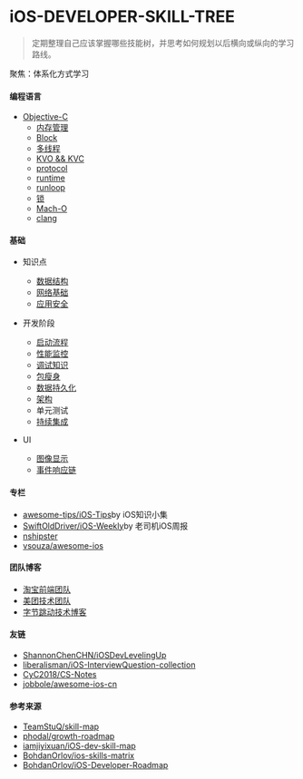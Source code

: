 # iOS-DEVELOPER-SKILL-TREE
> 定期整理自己应该掌握哪些技能树，并思考如何规划以后横向或纵向的学习路线。

聚焦：体系化方式学习

#### 编程语言
- [Objective-C](https://developer.apple.com/library/archive/documentation/General/Conceptual/DevPedia-CocoaCore/ObjectiveC.html)
  - [内存管理](memory-management.md)
  - [Block](block.md)
  - [多线程](multithreading.md)
  - [KVO && KVC](kvc-kvo.md)
  - [protocol](protocol.md)
  - [runtime](runtime.md)
  - [runloop](runloop.md)
  - [锁](lock.md)
  - [Mach-O](mach-o.md)
  - [clang](Clang.md)

#### 基础
- 知识点
  - [数据结构](data-structure.md)
  - [网络基础](network.md)
  - [应用安全](app-security.md)

- 开发阶段
  - [启动流程](start.md)
  - [性能监控](performance-monitor.md)
  - [调试知识](debug.md)
  - [包瘦身](package-slimming.md)
  - [数据持久化](cache.md)
  - [架构]()
  - 单元测试
  - [持续集成](Continuous-integration.md)

- UI
  - [图像显示](graphic-display.md)
  - [事件响应链](dispatch-touchevent-theory.md)

#### 专栏
- [awesome-tips/iOS-Tips](https://github.com/awesome-tips/iOS-Tips)by iOS知识小集
- [SwiftOldDriver/iOS-Weekly](https://github.com/SwiftOldDriver/iOS-Weekly)by 老司机iOS周报
- [nshipster](https://nshipster.cn/)
- [vsouza/awesome-ios](https://github.com/vsouza/awesome-ios)

#### 团队博客
- [淘宝前端团队](http://taobaofed.org/)
- [美团技术团队](https://tech.meituan.com/)
- [字节跳动技术博客](https://techblog.toutiao.com/)

#### 友链
- [ShannonChenCHN/iOSDevLevelingUp](https://github.com/ShannonChenCHN/iOSDevLevelingUp)
- [liberalisman/iOS-InterviewQuestion-collection](https://github.com/liberalisman/iOS-InterviewQuestion-collection)
- [CyC2018/CS-Notes](https://github.com/CyC2018/CS-Notes)
- [jobbole/awesome-ios-cn](https://github.com/jobbole/awesome-ios-cn)

#### 参考来源
- [TeamStuQ/skill-map](https://github.com/TeamStuQ/skill-map)
- [phodal/growth-roadmap](https://github.com/phodal/growth-roadmap)
- [iamjiyixuan/iOS-dev-skill-map](https://github.com/iamjiyixuan/iOS-dev-skill-map)
- [BohdanOrlov/ios-skills-matrix](https://github.com/BohdanOrlov/ios-skills-matrix)
- [BohdanOrlov/iOS-Developer-Roadmap](https://github.com/BohdanOrlov/iOS-Developer-Roadmap)
